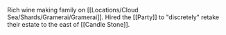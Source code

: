 Rich wine making family on [[Locations/Cloud Sea/Shards/Gramerai/Gramerai]]. Hired the [[Party]] to "discretely" retake their estate to the east of [[Candle Stone]].